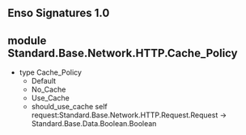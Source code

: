 ## Enso Signatures 1.0
## module Standard.Base.Network.HTTP.Cache_Policy
- type Cache_Policy
    - Default
    - No_Cache
    - Use_Cache
    - should_use_cache self request:Standard.Base.Network.HTTP.Request.Request -> Standard.Base.Data.Boolean.Boolean
